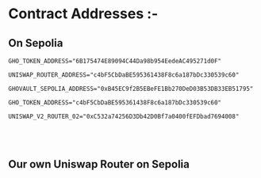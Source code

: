# Contract Addresses :-


## On Sepolia

```
GHO_TOKEN_ADDRESS="6B175474E89094C44Da98b954EedeAC495271d0F"
```
```
UNISWAP_ROUTER_ADDRESS="c4bF5CbDaBE595361438F8c6a187bDc330539c60"
```
```
GHOVAULT_SEPOLIA_ADDRESS="0xB45EC9f2B5EBeFE1Bb270DeD03B53DB33EB51795"
```
```
GHO_TOKEN_ADDRESS="c4bF5CbDaBE595361438F8c6a187bDc330539c60"
```
```
UNISWAP_V2_ROUTER_02="0xC532a74256D3Db42D0Bf7a0400fEFDbad7694008"
```

<br></br>

## Our own Uniswap Router on Sepolia

